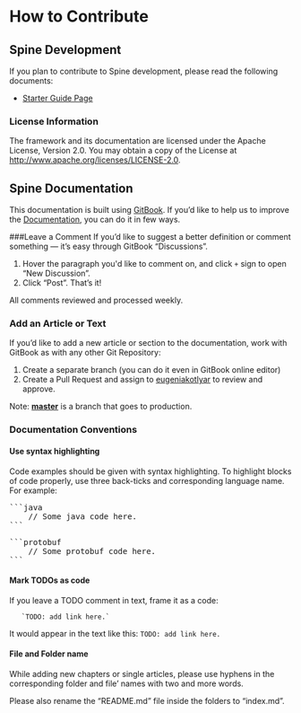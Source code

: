 # How to Contribute

## Spine Development

If you plan to contribute to Spine development, please read the following documents:
* [Starter Guide Page](https://github.com/SpineEventEngine/core-java/wiki/Spine-Developer-Starter-Guide)

### License Information
The framework and its documentation are licensed under the Apache License, Version 2.0. You may obtain a copy of the License at http://www.apache.org/licenses/LICENSE-2.0.

## Spine Documentation 

This documentation is built using [GitBook](https://www.gitbook.com/). 
If you’d like to help us to improve the [Documentation](https://github.com/SpineEventEngine/documentation), you can do it in few ways.

###Leave a Comment
If you’d like to suggest a better definition or comment something — it’s easy through GitBook “Discussions”. 
1. Hover the paragraph you'd like to comment on, and  click `+` sign to open “New Discussion”.
2. Click “Post”. That’s it!

All comments reviewed and processed weekly.
 

### Add an Article or Text

If you’d like to add a new article or section to the documentation, work with GitBook as with any other Git Repository:
 1. Create a separate branch (you can do it even in GitBook online editor)
 2. Create a Pull Request and assign to [eugeniakotlyar](https://github.com/eugeniakotlyar) to review and approve.

Note: [**master**](https://github.com/SpineEventEngine/documentation) is a branch that goes to production.

### Documentation Conventions

#### Use syntax highlighting
Code examples should be given with syntax highlighting. To highlight blocks of code properly, use three back-ticks and corresponding language name.
For example:
<pre>```java
    // Some java code here.
```</pre>

<pre>```protobuf
    // Some protobuf code here.
```</pre>
 
#### Mark TODOs as code
If you leave a TODO comment in text, frame it as a code:

```
   `TODO: add link here.`
```
It would appear in the text like this: `TODO: add link here.`

#### File and Folder name
While adding new chapters or single articles, please use hyphens in the corresponding folder and file’ names with two and more words.

Please also rename the “README.md” file inside the folders to “index.md”.